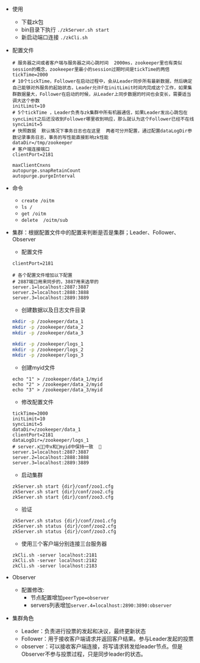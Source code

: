- 使用
    - 下载zk包
    - bin目录下执行 `./zkServer.sh start`
    - 新启动端口连接 `./zkCli.sh`

- 配置文件
    ```
    # 服务器之间或者客户端与服务器之间心跳时间  2000ms，zookeeper里也有类似session的概念，zookeeper里最小的session过期时间是tickTime的两倍
    tickTime=2000
    # 10个tickTime，Follower在启动过程中，会从Leader同步所有最新数据，然后确定自己能够对外服务的起始状态，Leader允许F在initLimit时间内完成这个工作，如果集群数据量大，Follower在启动的时候，从Leader上同步数据的时间也会变长，需要适当调大这个参数
    initLimit=10
    # 5个tickTime ，Leader负责与zk集群中所有机器通信，如果Leader发出心跳包在syncLimit之后还没收到Follower哪里收到响应，那么就认为这个Follower已经不在线
    syncLimit=5
    # 快照数据  默认情况下事务日志也在这里  两者可分开配置，通过配置dataLogDir参数记录事务日志，事务的写性能直接影响zk性能
    dataDir=/tmp/zookeeper
    # 客户端连接端口
    clientPort=2181
    
    maxClientCnxns
    autopurge.snapRetainCount
    autopurge.purgeInterval
    ```
    
- 命令
    - `create /oitm`
    - `ls /`
    - `get /oitm`
    - `delete  /oitm/sub`

- 集群：根据配置文件中的配置来判断是否是集群；Leader、Follower、Observer

    - 配置文件
    ```
    clientPort=2181

    # 各个配置文件增加以下配置
    # 2887端口用来同步的，3887用来选举的
    server.1=localhost:2887:3887
    server.2=localhost:2888:3888
    server.3=localhost:2889:3889    
    ```

    - 创建数据以及日志文件目录
    ```sh
    mkdir -p /zookeeper/data_1
    mkdir -p /zookeeper/data_2
    mkdir -p /zookeeper/data_3
    
    mkdir -p /zookeeper/logs_1
    mkdir -p /zookeeper/logs_2
    mkdir -p /zookeeper/logs_3
    ```
    - 创建myid文件
    ```
    echo "1" > /zookeeper/data_1/myid
    echo "2" > /zookeeper/data_2/myid
    echo "3" > /zookeeper/data_3/myid
    ```
    
    - 修改配置文件
    ```
    tickTime=2000
    initLimit=10
    syncLimit=5
    dataDir=/zookeeper/data_1
    clientPort=2181
    dataLogDir=/zookeeper/logs_1
    # server.x􏱱􏱋中x和􏰻myid中保持一致  􏱱
    server.1=localhost:2887:3887 
    server.2=localhost:2888:3888         
    server.3=localhost:2889:3889    
    ```
    
    - 启动集群
    ```
    zkServer.sh start {dir}/conf/zoo1.cfg
    zkServer.sh start {dir}/conf/zoo2.cfg
    zkServer.sh start {dir}/conf/zoo3.cfg
    ```
    
    - 验证
    ```
    zkServer.sh status {dir}/conf/zoo1.cfg
    zkServer.sh status {dir}/conf/zoo2.cfg
    zkServer.sh status {dir}/conf/zoo3.cfg
    ```
    
    - 使用三个客户端分别连接三台服务器
    ```
    zkCli.sh -server localhost:2181
    zkCli.sh -server localhost:2182
    zkCli.sh -server localhost:2183
    ```
    
- Observer
    - 配置修改: 
        - 节点配置增加`peerType=observer`
        - servers列表增加`server.4=localhost:2890:3890:observer `
- 集群角色
    - Leader：负责进行投票的发起和决议，最终更新状态
    - Follower：用于接收客户端请求并返回客户结果。参与Leader发起的投票
    - observer：可以接收客户端连接，将写请求转发给leader节点。但是Observer不参与投票过程，只是同步leader的状态。
    
    